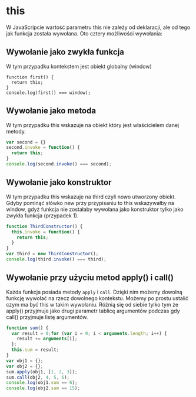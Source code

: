 # this
W JavaScripcie wartość parametru this nie zależy od deklaracji, ale od tego jak funkcja została wywołana. Oto cztery możliwości wywołania:

## Wywołanie jako zwykła funkcja

W tym przypadku kontekstem jest obiekt globalny (window)


```javasript
function first() {
  return this;
}
console.log(first() === window);
```
## Wywołanie jako metoda

W tym przypadku this wskazuje na obiekt który jest właścicielem danej metody.

```javascript
var second = {}
second.invoke = function() {
  return this;
}
console.log(second.invoke() === second);
```
## Wywołanie jako konstruktor

W tym przypadku this wskazuje na third czyli nowo utworzony obiekt. Gdyby
pominąć słówko new przy przypisaniu to this wskazywałby na window, gdyż
funkcja nie zostałaby wywołana jako konstruktor tylko jako zwykła funkcja
(przypadek 1).

```javascript
function ThirdConstructor() {
  this.invoke = function() {
    return this;
  }
}
var third = new ThirdConstructor();
console.log(third.invoke() === third);
```

## Wywołanie przy użyciu metod apply() i call()

Każda funkcja posiada metody `apply` i `call`. Dzięki nim możemy
dowolną funkcję wywołać na rzecz dowolnego kontekstu. Możemy po prostu
ustalić czym ma być this w takim wywołaniu. Różnią się od siebie tylko tym że
apply() przyjmuje jako drugi parametr tablicę argumentów podczas gdy call()
przyjmuje listę argumentów.

```javascript
function sum() {
  var result = 0;for (var i = 0; i < arguments.length; i++) {
    result += arguments[i];
  };
  this.sum = result;
}
var obj1 = {};
var obj2 = {};
sum.apply(obj1, [1, 2, 3]);
sum.call(obj2, 4, 5, 6);
console.log(obj1.sum == 6);
console.log(obj2.sum == 15);
```
